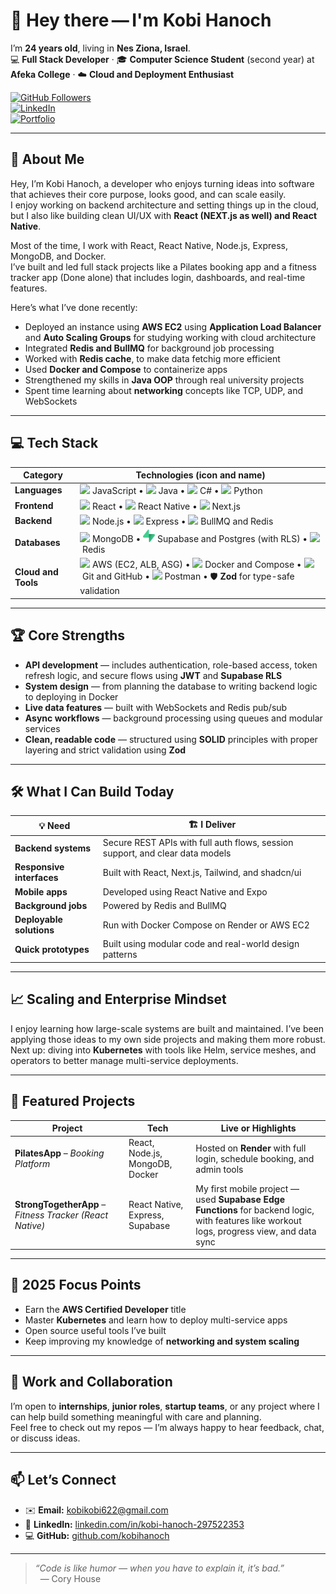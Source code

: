 # 👋 Hey there — I'm **Kobi Hanoch**

I’m **24 years old**, living in **Nes Ziona, Israel**.  
💻 **Full Stack Developer** · 🎓 **Computer Science Student** (second year) at **Afeka College** · ☁️ **Cloud and Deployment Enthusiast**

[![GitHub Followers](https://img.shields.io/github/followers/kobihanoch?label=Followers&style=social)](https://github.com/kobihanoch)  
[![LinkedIn](https://img.shields.io/badge/LinkedIn-Connect-blue?logo=linkedin)](https://www.linkedin.com/in/kobi-hanoch-297522353/)  
[![Portfolio](https://img.shields.io/badge/GitHub-Portfolio-black?logo=github)](https://github.com/kobihanoch)

---

## 🚀 About Me
Hey, I’m Kobi Hanoch, a developer who enjoys turning ideas into software that achieves their core purpose, looks good, and can scale easily.  
I enjoy working on backend architecture and setting things up in the cloud, but I also like building clean UI/UX with **React (NEXT.js as well) and React Native**.

Most of the time, I work with React, React Native, Node.js, Express, MongoDB, and Docker.  
I’ve built and led full stack projects like a Pilates booking app and a fitness tracker app (Done alone) that includes login, dashboards, and real-time features.

Here’s what I’ve done recently:
- Deployed an instance using **AWS EC2** using **Application Load Balancer** and **Auto Scaling Groups** for studying working with cloud architecture
- Integrated **Redis and BullMQ** for background job processing
- Worked with **Redis cache**, to make data fetchig more efficient
- Used **Docker and Compose** to containerize apps
- Strengthened my skills in **Java OOP** through real university projects
- Spent time learning about **networking** concepts like TCP, UDP, and WebSockets

---

## 💻 Tech Stack

| **Category** | **Technologies (icon and name)** |
| --- | --- |
| **Languages** | <img src="https://cdn.jsdelivr.net/gh/devicons/devicon/icons/javascript/javascript-original.svg" height="20"/> JavaScript • <img src="https://cdn.jsdelivr.net/gh/devicons/devicon/icons/java/java-original.svg" height="20"/> Java • <img src="https://cdn.jsdelivr.net/gh/devicons/devicon/icons/csharp/csharp-original.svg" height="20"/> C# • <img src="https://cdn.jsdelivr.net/gh/devicons/devicon/icons/python/python-original.svg" height="20"/> Python |
| **Frontend** | <img src="https://cdn.jsdelivr.net/gh/devicons/devicon/icons/react/react-original.svg" height="20"/> React • <img src="https://cdn.jsdelivr.net/gh/devicons/devicon/icons/react/react-original.svg" height="20"/> React Native • <img src="https://cdn.jsdelivr.net/gh/devicons/devicon/icons/nextjs/nextjs-original.svg" height="20"/> Next.js |
| **Backend** | <img src="https://cdn.jsdelivr.net/gh/devicons/devicon/icons/nodejs/nodejs-original.svg" height="20"/> Node.js • <img src="https://cdn.jsdelivr.net/gh/devicons/devicon/icons/express/express-original.svg" height="20"/> Express • <img src="https://cdn.jsdelivr.net/gh/devicons/devicon/icons/redis/redis-original.svg" height="20"/> BullMQ and Redis |
| **Databases** | <img src="https://cdn.jsdelivr.net/gh/devicons/devicon/icons/mongodb/mongodb-original.svg" height="20"/> MongoDB • <img src="https://raw.githubusercontent.com/supabase/supabase/master/packages/common/assets/images/supabase-logo-icon.svg" height="20"/> Supabase and Postgres (with RLS) • <img src="https://cdn.jsdelivr.net/gh/devicons/devicon/icons/redis/redis-original.svg" height="20"/> Redis |
| **Cloud and Tools** | <img src="https://cdn.jsdelivr.net/npm/simple-icons@v9/icons/amazonaws.svg" height="20"/> AWS (EC2, ALB, ASG) • <img src="https://cdn.jsdelivr.net/gh/devicons/devicon/icons/docker/docker-original.svg" height="20"/> Docker and Compose • <img src="https://cdn.jsdelivr.net/gh/devicons/devicon/icons/git/git-original.svg" height="20"/> Git and GitHub • <img src="https://cdn.jsdelivr.net/gh/devicons/devicon/icons/postman/postman-original.svg" height="20"/> Postman • 🛡 **Zod** for type-safe validation |

---

## 🏆 Core Strengths
- **API development** — includes authentication, role-based access, token refresh logic, and secure flows using **JWT** and **Supabase RLS**
- **System design** — from planning the database to writing backend logic to deploying in Docker
- **Live data features** — built with WebSockets and Redis pub/sub
- **Async workflows** — background processing using queues and modular services
- **Clean, readable code** — structured using **SOLID** principles with proper layering and strict validation using **Zod**

---

## 🛠️ What I Can Build Today

| 💡 Need | 🏗️ I Deliver |
| --- | --- |
| **Backend systems** | Secure REST APIs with full auth flows, session support, and clear data models |
| **Responsive interfaces** | Built with React, Next.js, Tailwind, and shadcn/ui |
| **Mobile apps** | Developed using React Native and Expo |
| **Background jobs** | Powered by Redis and BullMQ |
| **Deployable solutions** | Run with Docker Compose on Render or AWS EC2 |
| **Quick prototypes** | Built using modular code and real-world design patterns |

---

## 📈 Scaling and Enterprise Mindset
I enjoy learning how large-scale systems are built and maintained. I’ve been applying those ideas to my own side projects and making them more robust.  
Next up: diving into **Kubernetes** with tools like Helm, service meshes, and operators to better manage multi-service deployments.

---

## 🌟 Featured Projects

| Project | Tech | Live or Highlights |
| --- | --- | --- |
| **PilatesApp** – *Booking Platform* | React, Node.js, MongoDB, Docker | Hosted on **Render** with full login, schedule booking, and admin tools |
| **StrongTogetherApp** – *Fitness Tracker (React Native)* | React Native, Express, Supabase | My first mobile project — used **Supabase Edge Functions** for backend logic, with features like workout logs, progress view, and data sync |

---

## 🎯 2025 Focus Points
- Earn the **AWS Certified Developer** title  
- Master **Kubernetes** and learn how to deploy multi-service apps  
- Open source useful tools I’ve built  
- Keep improving my knowledge of **networking and system scaling**

---

## 🤝 Work and Collaboration
I’m open to **internships**, **junior roles**, **startup teams**, or any project where I can help build something meaningful with care and planning.  
Feel free to check out my repos — I’m always happy to hear feedback, chat, or discuss ideas.

---

## 📫 Let’s Connect

- ✉️ **Email:** [kobikobi622@gmail.com](mailto:kobikobi622@gmail.com)  
- 💼 **LinkedIn:** [linkedin.com/in/kobi-hanoch-297522353](https://www.linkedin.com/in/kobi-hanoch-297522353/)  
- 💻 **GitHub:** [github.com/kobihanoch](https://github.com/kobihanoch)

---

> *“Code is like humor — when you have to explain it, it’s bad.”*  
> &nbsp;&nbsp;— Cory House
